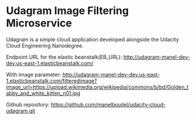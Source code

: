# Udagram Image Filtering Microservice

Udagram is a simple cloud application developed alongside the Udacity Cloud Engineering Nanodegree. 


Endpoint URL for the elastic beanstalk(EB_URL):
http://udagram-manel-dev-dev.us-east-1.elasticbeanstalk.com/

With image parameter:
http://udagram-manel-dev-dev.us-east-1.elasticbeanstalk.com/filteredimage?image_url=https://upload.wikimedia.org/wikipedia/commons/b/bd/Golden_tabby_and_white_kitten_n01.jpg


Github repository:
https://github.com/manelboujlel/udacity-cloud-udagram.git
